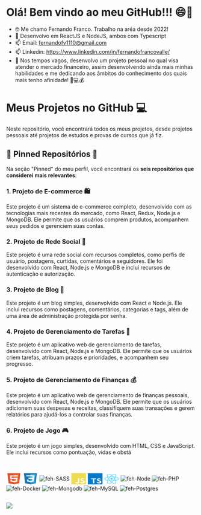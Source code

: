 # Olá! Bem vindo ao meu GitHub!!! 😄👋
 <div>
 
- 🤓 Me chamo Fernando Franco. Trabalho na aréa desde 2022!
- 🌱 Desenvolvo em ReactJS e NodeJS, ambos com Typescript
- 📫 Email: fernandofv1110@gmail.com
- 📫 Linkedin: https://www.linkedin.com/in/fernandofrancovalle/
- 🚀 Nos tempos vagos, desenvolvo um projeto pessoal no qual visa atender o mercado financeiro, assim desenvolvendo ainda mais minhas habilidades e me dedicando aos âmbitos do conhecimento dos quais mais tenho afinidade! 💼💻💰
 
 ##
<!--
  <a href="https://github.com/feh-franc0">
  <img height="180em" src="https://github-readme-stats.vercel.app/api/top-langs/?username=feh-franc0&layout=compact&langs_count=7&theme=aura"/>
  <img height="180em" src="https://github-readme-stats.vercel.app/api?username=feh-franc0&show_icons=true&theme=aura&include_all_commits=true&count_private=true"/>
 ## 
-->
 
# Meus Projetos no GitHub 💻

Neste repositório, você encontrará todos os meus projetos, desde projetos pessoais até projetos de estudos e provas de cursos que já fiz.

## 🌟 Pinned Repositórios 📌

Na seção "Pinned" do meu perfil, você encontrará os **seis repositórios que considerei mais relevantes**:

### 1. Projeto de E-commerce 🛍️

Este projeto é um sistema de e-commerce completo, desenvolvido com as tecnologias mais recentes do mercado, como React, Redux, Node.js e MongoDB. Ele permite que os usuários comprem produtos, acompanhem seus pedidos e gerenciem suas contas.

### 2. Projeto de Rede Social 📱

Este projeto é uma rede social com recursos completos, como perfis de usuário, postagens, curtidas, comentários e seguidores. Ele foi desenvolvido com React, Node.js e MongoDB e inclui recursos de autenticação e autorização.

### 3. Projeto de Blog 📝

Este projeto é um blog simples, desenvolvido com React e Node.js. Ele inclui recursos como postagens, comentários, categorias e tags, além de uma área de administração protegida por senha.

### 4. Projeto de Gerenciamento de Tarefas 📅

Este projeto é um aplicativo web de gerenciamento de tarefas, desenvolvido com React, Node.js e MongoDB. Ele permite que os usuários criem tarefas, atribuam prazos e prioridades, e acompanhem seu progresso.

### 5. Projeto de Gerenciamento de Finanças 💰

Este projeto é um aplicativo web de gerenciamento de finanças pessoais, desenvolvido com React, Node.js e MongoDB. Ele permite que os usuários adicionem suas despesas e receitas, classifiquem suas transações e gerem relatórios para ajudá-los a controlar suas finanças.

### 6. Projeto de Jogo 🎮

Este projeto é um jogo simples, desenvolvido com HTML, CSS e JavaScript. Ele inclui recursos como pontuação, vidas e obstá
 
 
  ##
 
   
  <div style="display: inline_block"><br>
  <img align="center" alt="feh-HTML" height="30" width="40" src="https://raw.githubusercontent.com/devicons/devicon/master/icons/html5/html5-original.svg">
  <img align="center" alt="feh-CSS" height="30" width="40" src="https://raw.githubusercontent.com/devicons/devicon/master/icons/css3/css3-original.svg">
  <img align="center" left="30" alt="feh-SASS" height="30" width="40" src="https://cdn.jsdelivr.net/gh/devicons/devicon/icons/sass/sass-original.svg" />
  <img align="center" alt="feh-Js" height="30" width="40" src="https://raw.githubusercontent.com/devicons/devicon/master/icons/javascript/javascript-plain.svg">
  <img align="center" alt="feh-Ts" height="30" width="40" src="https://raw.githubusercontent.com/devicons/devicon/master/icons/typescript/typescript-plain.svg">
  <img align="center" alt="feh-React" height="30" width="40" src="https://raw.githubusercontent.com/devicons/devicon/master/icons/react/react-original.svg">
  <img align="center" left="30" align="center" alt="feh-Node" height="30" width="40" src="https://cdn.jsdelivr.net/gh/devicons/devicon/icons/nodejs/nodejs-original.svg" />
  <img align="center" left="30" alt="feh-PHP" height="30" width="40" src="https://cdn.jsdelivr.net/gh/devicons/devicon/icons/php/php-original.svg" />
  <img align="center" left="30" alt="feh-Docker" height="30" width="40" src="https://cdn.jsdelivr.net/gh/devicons/devicon/icons/docker/docker-original.svg" />
  <img align="center" left="30" alt="feh-Mongodb" height="30" width="40" src="https://cdn.jsdelivr.net/gh/devicons/devicon/icons/mongodb/mongodb-plain-wordmark.svg" />
  <img align="center" left="30" alt="feh-MySQL" height="30" width="40" src="https://cdn.jsdelivr.net/gh/devicons/devicon/icons/mysql/mysql-original-wordmark.svg" />
  <img align="center" left="30" alt="feh-Postgres" height="30" width="40" src="https://cdn.jsdelivr.net/gh/devicons/devicon/icons/postgresql/postgresql-original-wordmark.svg" />
</div>
   
   ##
<div> 
  <a href="https://www.linkedin.com/in/fernando-franco-valle-5799b4204" target="_blank"><img src="https://img.shields.io/badge/-LinkedIn-%230077B5?style=for-the-badge&logo=linkedin&logoColor=white" target="_blank"></a> 
  
</div>
